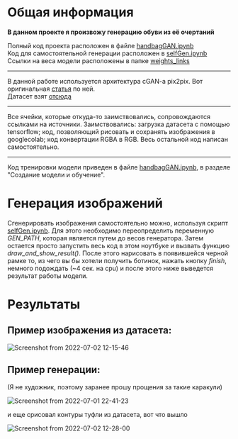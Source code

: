 # Общая информация
**В данном проекте я произвожу генерацию обуви из её очертаний**

Полный код проекта расположен в файле [handbagGAN.ipynb](https://github.com/kudaxech/project_DLS_1part/blob/main/handbagGAN.ipynb)\
Код для самостоятельной генерации расположен в [selfGen.ipynb](https://github.com/kudaxech/project_DLS_1part/blob/main/selfGen.ipynb)\
Ссылки на веса модели расположены в папке [weights_links](https://github.com/kudaxech/project_DLS_1part/blob/main/weights_links)

----------
В данной работе используется архитектура cGAN-a pix2pix. Вот оригинальная [статья](https://doi.org/10.48550/arXiv.1611.07004) по ней.\
Датасет взят [отсюда](http://efrosgans.eecs.berkeley.edu/pix2pix/datasets/)

----------
Все ячейки, которые откуда-то заимствовались, сопровождаются ссылками на источники. Заимствовались: загрузка датасета с помощью tensorflow; код, позволяющий рисовать и сохранять изображения в googlecolab; код конвертации RGBA в RGB. Весь остальной код написан самостоятельно.

----------
Код тренировки модели приведен в файле [handbagGAN.ipynb](https://github.com/kudaxech/project_DLS_1part/blob/main/handbagGAN.ipynb), в разделе "Создание модели и обучение". 

# Генерация изображений
Сгенерировать изображения самостоятельно можно, используя скрипт [selfGen.ipynb](https://github.com/kudaxech/project_DLS_1part/blob/main/selfGen.ipynb).
Для этого необходимо переопределить переменную *GEN_PATH*, которая является путем до весов генератора. Затем остается просто запустить весь код в этом ноутбуке и вызвать функцию *draw_and_show_result()*. После этого нарисовать в появившейся черной рамке то, из чего вы бы хотели получить ботинок, нажать кнопку *finish*, немного подождать (~4 сек. на cpu) и после этого ниже выведется результат работы модели.

# Результаты
## Пример изображения из датасета:
![Screenshot from 2022-07-02 12-15-46](https://user-images.githubusercontent.com/55214057/176994440-7a1b7dae-e252-4ed5-bd64-14ff3aeeffec.png)

## Пример генерации:
(Я не художник, поэтому заранее прошу прощения за такие каракули)

![Screenshot from 2022-07-01 22-41-23](https://user-images.githubusercontent.com/55214057/176994505-b7cd9072-df6d-46e0-9df0-be240f3f9f88.png)

и еще срисовал контуры туфли из датасета, вот что вышло

![Screenshot from 2022-07-02 12-28-00](https://user-images.githubusercontent.com/55214057/176994891-df244601-8bff-4872-9c5f-d9c6747d973f.png)

